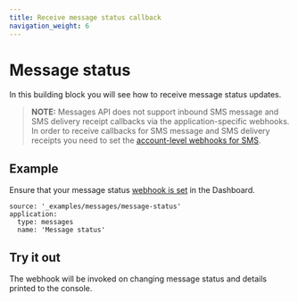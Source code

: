 ```yaml
---
title: Receive message status callback
navigation_weight: 6
---
```


# Message status

In this building block you will see how to receive message status updates.

> **NOTE:** Messages API does not support inbound SMS message and SMS delivery receipt callbacks via the application-specific webhooks. In order to receive callbacks for SMS message and SMS delivery receipts you need to set the [account-level webhooks for SMS](https://dashboard.nexmo.com/settings).

## Example

Ensure that your message status [webhook is set](/messages/building-blocks/configure-webhooks) in the Dashboard.

```building_blocks
source: '_examples/messages/message-status'
application:
  type: messages
  name: 'Message status'
```

## Try it out

The webhook will be invoked on changing message status and details printed to the console.
